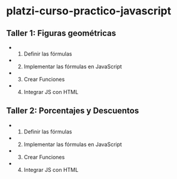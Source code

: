 # platzi-curso-practico-javascript

## Taller 1: Figuras geométricas

- 1. Definir las fórmulas
- 2. Implementar las fórmulas en JavaScript
- 3. Crear Funciones 
- 4. Integrar JS con HTML

## Taller 2: Porcentajes y Descuentos
- 1. Definir las fórmulas
- 2. Implementar las fórmulas en JavaScript
- 3. Crear Funciones 
- 4. Integrar JS con HTML

##